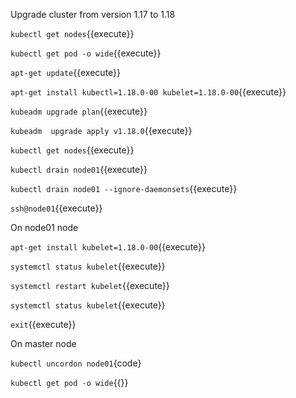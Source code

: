 Upgrade cluster from version 1.17 to 1.18


`kubectl get nodes`{{execute}}

`kubectl get pod -o wide`{{execute}}


`apt-get update`{{execute}}

`apt-get install kubectl=1.18.0-00 kubelet=1.18.0-00`{{execute}}


`kubeadm upgrade plan`{{execute}}

`kubeadm  upgrade apply v1.18.0`{{execute}}

`kubectl get nodes`{{execute}}

`kubectl drain node01`{{execute}}

`kubectl drain node01 --ignore-daemonsets`{{execute}}

`ssh@node01`{{execute}}

On node01 node

`apt-get install kubelet=1.18.0-00`{{execute}}

`systemctl status kubelet`{{execute}}

`systemctl restart kubelet`{{execute}}

`systemctl status kubelet`{{execute}}

`exit`{{execute}}


On master node

`kubectl uncordon node01`{code}



`kubectl get pod -o wide`{{}} 



